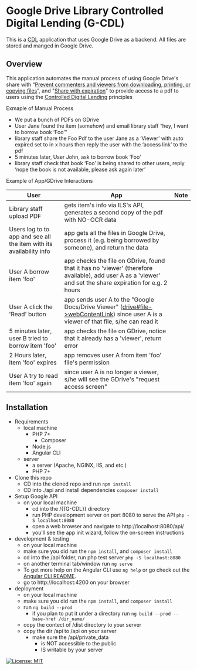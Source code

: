 # Google Drive Library Controlled Digital Lending (G-CDL)

This is a [CDL](https://controlleddigitallending.org/) application that uses Google Drive as a backend. All files are stored and manged in Google Drive.

## Overview

This application automates the manual process of using Google Drive's share with “[Prevent commenters and viewers from downloading, printing, or copying files](https://support.google.com/a/users/answer/9308868?hl=en)”, and "[Share with expiration](https://support.google.com/a/users/answer/9308784?hl=en)" to provide access to a pdf to users using the [Controlled Digital Lending](https://controlleddigitallending.org/whitepaper) principles

Exmaple of Manual Process  

- We put a bunch of PDFs on GDrive
- User Jane found the item (somehow) and email library staff “hey, I want to borrow book ‘Foo’”
- library staff share the Foo Pdf to the user Jane as a ‘Viewer’ with auto expired set to in x hours then reply the user with the ‘access link’ to the pdf
- 5 minutes later, User John, ask to borrow book ‘Foo’
- library staff check that book ‘Foo’ is being shared to other users, reply ‘nope the book is not available, please ask again later’ 

Example of App/GDrive Interactions  

| User                                                                 | App                                                                                                                                                       | Note |
|----------------------------------------------------------------------|-----------------------------------------------------------------------------------------------------------------------------------------------------------|------|
| Library staff upload PDF                                             | gets item's info via ILS's API, generates a second copy of the pdf with NO-OCR data                                                                         |      |
| Users log to to app and see all the item with its availability info | app gets all the files in Google Drive, process it (e.g. being borrowed by someone), and return the data                                                   |      |
| User A borrow item 'foo'                                             | app checks the file on GDrive, found that it has no 'viewer' (therefore available), add user A as a 'viewer' and set the share expiration for e.g. 2 hours |      |
| User A click the 'Read' button                                       | app sends user A to the "Google Docs/Drive Viewer" ([drive#file->webContentLink](https://developers.google.com/drive/api/v3/reference/files#webContentLink)) since user A is a viewer of that file, s/he can read it                    |      |
| 5 minutes later, user B tried to borrow item 'foo'                        | app checks the file on GDrive, notice that it already has a 'viewer', return error                                                                         |      |
| 2 Hours later, item 'foo' expires                                    | app removes user A from item 'foo' file's permission                                                                                                                 |      |
| User A try to read item 'foo' again                                  | since user A is no longer a viewer, s/he will see the GDrive's "request access screen"                                                                        |      |


  
## Installation
- Requirements
    - local machine
        - PHP 7+
            - Composer
        - Node.js
        - Angular CLI
    - server
        - a server (Apache, NGINX, IIS, and etc.)
        - PHP 7+
- Clone this repo
    - CD into the cloned repo and run `npm install`
    - CD into ./api and install dependencies `composer install`
- Setup Google API
    - on your local machine
        - cd into the /{{G-CDL}} directory
        - run PHP development server on port 8080 to serve the API `php -S localhost:8080`
        - open a web browser and navigate to http://localhost:8080/api/
        - you'll see the app init wizard, follow the on-screen instructions
- development & testing
    - on your local machine
    - make sure you did run the `npm install`, and `composer install`
    - cd into the /api folder, run php test server `php -S localhost:8080`
    - on another terminal tab/window run `ng serve`
    - To get more help on the Angular CLI use `ng help` or go check out the [Angular CLI README](https://github.com/angular/angular-cli/blob/master/README.md).
    - go to http://localhost:4200 on your browser
- deployment
    - on your local machine
    - make sure you did run the `npm install`, and `composer install`
    - run `ng build --prod`
        - if you plan to put it under a directory run `ng build --prod --base-href /dir_name/`
    - copy the contect of /dist directory to your server
    - copy the dir /api to /api on your server
        - make sure the /api/private_data
            - is NOT accessible to the public
            - IS writable by your server
        
[![License: MIT](https://img.shields.io/badge/License-MIT-green.svg)](https://opensource.org/licenses/MIT)
